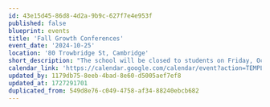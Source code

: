 ```yaml
---
id: 43e15d45-86d8-4d2a-9b9c-627f7e4e953f
published: false
blueprint: events
title: 'Fall Growth Conferences'
event_date: '2024-10-25'
location: '80 Trowbridge St, Cambridge'
short_description: "The school will be closed to students on Friday, October 25th, as we host Fall Growth Conferences. Join your child's classroom teachers for a discussion of development and goals as they begin the school year."
calendar_link: 'https://calendar.google.com/calendar/event?action=TEMPLATE&tmeid=MDQ4NmpjOTdhazhhcnFxZHFlcmkwaGtybDYgY19mNDRmNTg2NWYwNTVlNmM5MTVmNGQxY2RkZjliNzRjMzFjOGQ0YWUxZjNlZjkyZWY2ZDU4ZDllNTc2NTQ5OTc0QGc&tmsrc=c_f44f5865f055e6c915f4d1cddf9b74c31c8d4ae1f3ef92ef6d58d9e576549974%40group.calendar.google.com'
updated_by: 1179db75-8eeb-4bad-8e60-d5005aef7ef8
updated_at: 1727291701
duplicated_from: 549d8e76-c049-4758-af34-88240ebcb682
---
```

